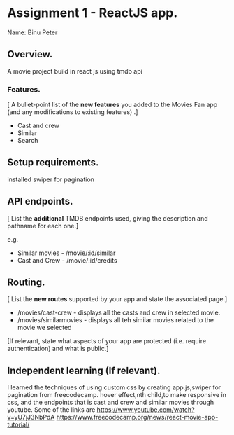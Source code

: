 # Assignment 1 - ReactJS app.

Name: Binu Peter

## Overview.

A movie project build in react js using tmdb api

### Features.
[ A bullet-point list of the __new features__ you added to the Movies Fan app (and any modifications to existing features) .]

+ Cast and crew
+ Similar 
+ Search


## Setup requirements.

installed swiper for pagination

## API endpoints.

[ List the __additional__ TMDB endpoints used, giving the description and pathname for each one.] 

e.g.
+ Similar movies - /movie/:id/similar
+ Cast and Crew - /movie/:id/credits

## Routing.

[ List the __new routes__ supported by your app and state the associated page.]

+ /movies/cast-crew - displays all the casts and crew in selected movie.
+ /movies/similarmovies - displays all teh similar movies related to the movie we selected


[If relevant, state what aspects of your app are protected (i.e. require authentication) and what is public.]

## Independent learning (If relevant).

I learned the techniques of using custom css by creating app.js,swiper for pagination from freecodecamp. hover effect,nth child,to make responsive in css, and the endpoints that is cast and crew and similar movies through youtube.
Some of the links are
https://www.youtube.com/watch?v=yU7jJ3NbPdA
https://www.freecodecamp.org/news/react-movie-app-tutorial/
